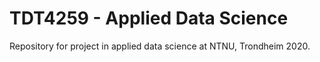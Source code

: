 # TDT4259 - Applied Data Science
Repository for project in applied data science at NTNU, Trondheim 2020.
